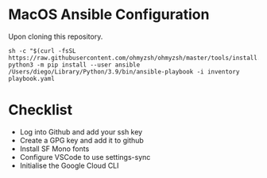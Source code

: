 # MacOS Ansible Configuration

Upon cloning this repository.
```
sh -c "$(curl -fsSL https://raw.githubusercontent.com/ohmyzsh/ohmyzsh/master/tools/install.sh)"
python3 -m pip install --user ansible
/Users/diego/Library/Python/3.9/bin/ansible-playbook -i inventory playbook.yaml
```

# Checklist

- Log into Github and add your ssh key
- Create a GPG key and add it to github
- Install SF Mono fonts
- Configure VSCode to use settings-sync
- Initialise the Google Cloud CLI
